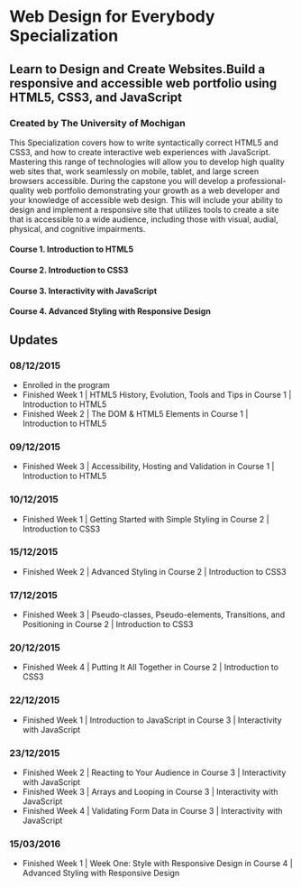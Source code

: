 # Web Design for Everybody Specialization
## Learn to Design and Create Websites.Build a responsive and accessible web portfolio using HTML5, CSS3, and JavaScript
### Created by The University of Mochigan

This Specialization covers how to write syntactically correct HTML5 and CSS3, and how to create interactive web experiences with JavaScript. Mastering this range of technologies will allow you to develop high quality web sites that, work seamlessly on mobile, tablet, and large screen browsers accessible. During the capstone you will develop a professional-quality web portfolio demonstrating your growth as a web developer and your knowledge of accessible web design. This will include your ability to design and implement a responsive site that utilizes tools to create a site that is accessible to a wide audience, including those with visual, audial, physical, and cognitive impairments.

#### Course 1. Introduction to HTML5
#### Course 2. Introduction to CSS3
#### Course 3. Interactivity with JavaScript
#### Course 4. Advanced Styling with Responsive Design

## Updates
### 08/12/2015
- Enrolled in the program
- Finished Week 1 | HTML5 History, Evolution, Tools and Tips in Course 1 | Introduction to HTML5
- Finished Week 2 | The DOM & HTML5 Elements in Course 1 | Introduction to HTML5

### 09/12/2015
- Finished Week 3 | Accessibility, Hosting and Validation in Course 1 | Introduction to HTML5

### 10/12/2015
- Finished Week 1 | Getting Started with Simple Styling in Course 2 | Introduction to CSS3

### 15/12/2015
- Finished Week 2 | Advanced Styling in Course 2 | Introduction to CSS3

### 17/12/2015
- Finished Week 3 | Pseudo-classes, Pseudo-elements, Transitions, and Positioning in Course 2 | Introduction to CSS3

### 20/12/2015
- Finished Week 4 | Putting It All Together in Course 2 | Introduction to CSS3

### 22/12/2015
- Finished Week 1 | Introduction to JavaScript in Course 3 | Interactivity with JavaScript

### 23/12/2015
- Finished Week 2 | Reacting to Your Audience in Course 3 | Interactivity with JavaScript
- Finished Week 3 | Arrays and Looping in Course 3 | Interactivity with JavaScript
- Finished Week 4 | Validating Form Data in Course 3 | Interactivity with JavaScript

### 15/03/2016
- Finished Week 1 | Week One: Style with Responsive Design in Course 4 | Advanced Styling with Responsive Design 
